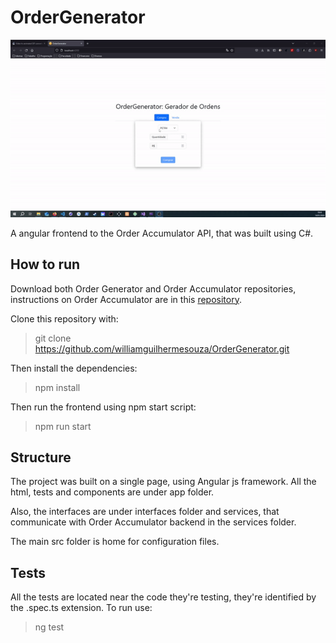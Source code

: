 # OrderGenerator

![order-generator](https://raw.githubusercontent.com/williamguilhermesouza/OrderGenerator/main/order-generator.gif)

A angular frontend to the Order Accumulator API, that was built using C#.

## How to run

Download both Order Generator and Order Accumulator repositories, instructions on Order Accumulator are
in this [repository](https://github.com/williamguilhermesouza/OrderAccumulator).

Clone this repository with:

> git clone https://github.com/williamguilhermesouza/OrderGenerator.git

Then install the dependencies:

> npm install 

Then run the frontend using npm start script:

> npm run start

## Structure

The project was built on a single page, using Angular js framework. All the html, tests and components are under app folder.

Also, the interfaces are under interfaces folder and services, that communicate with Order Accumulator backend in the services folder.

The main src folder is home for configuration files.

## Tests

All the tests are located near the code they're testing, they're identified by the .spec.ts extension. To run use:

> ng test
